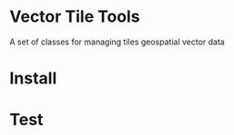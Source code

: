 Vector Tile Tools
=================

A set of classes for managing tiles geospatial vector data

Install
=======

Test
====



